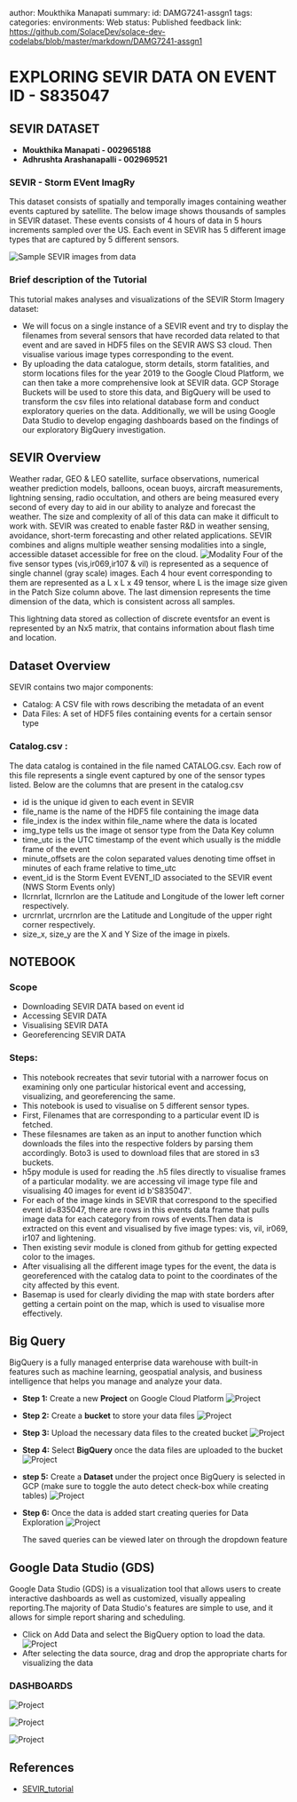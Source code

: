 author: Moukthika Manapati
summary:
id: DAMG7241-assgn1
tags:
categories:
environments: Web
status: Published
feedback link: https://github.com/SolaceDev/solace-dev-codelabs/blob/master/markdown/DAMG7241-assgn1

# EXPLORING SEVIR DATA ON EVENT ID - S835047

## SEVIR DATASET

* **Moukthika Manapati - 002965188**
* **Adhrushta Arashanapalli - 002969521**



### SEVIR - Storm EVent ImagRy 

This dataset consists of spatially and temporally images containing weather events captured by satellite. The below image shows thousands of samples in SEVIR dataset. These events consists of 4 hours of data in 5 hours increments sampled over the US. Each event in SEVIR has 5 different image types that are captured by 5 different sensors.

![Sample SEVIR images from data](sevir_sample-2.gif)

### Brief description of the Tutorial

 This tutorial makes analyses and visualizations of the SEVIR Storm Imagery dataset:

* We will focus on a single instance of a SEVIR event and try to display the filenames from several sensors that have recorded data related to that event and are saved in HDF5 files on the SEVIR AWS S3 cloud. Then visualise various image types corresponding to the event.
* By uploading the data catalogue, storm details, storm fatalities, and storm locations files for the year 2019 to the Google Cloud Platform, we can then take a more comprehensive look at SEVIR data. GCP Storage Buckets will be used to store this data, and BigQuery will be used to transform the csv files into relational database form and conduct exploratory queries on the data. Additionally, we will be using Google Data Studio to develop engaging dashboards based on the findings of our exploratory BigQuery investigation.

## SEVIR Overview
Weather radar, GEO & LEO satellite, surface observations, numerical weather prediction models, balloons, ocean buoys, aircraft measurements, lightning sensing, radio occultation, and others are being measured every second of every day to aid in our ability to analyze and forecast the weather. The size and complexity of all of this data can make it difficult to work with.
SEVIR was created to enable faster R&D in weather sensing, avoidance, short-term forecasting and other related applications. SEVIR combines and aligns multiple weather sensing modalities into a single, accessible dataset accessible for free on the cloud.
![Modality](datakey.png)
Four of the five sensor types (vis,ir069,ir107 & vil) is represented as a sequence of single channel (gray scale) images. Each 4 hour event corresponding to them are represented as a L x L x 49 tensor, where L is the image size given in the Patch Size column above. The last dimension represents the time dimension of the data, which is consistent across all samples. 

This lightning data stored as collection of discrete eventsfor an event is represented by an Nx5 matrix, that contains information about flash time and location.

## Dataset Overview
SEVIR contains two major components:

- Catalog: A CSV file with rows describing the metadata of an event
- Data Files: A set of HDF5 files containing events for a certain sensor type

### Catalog.csv :
The data catalog is contained in the file named CATALOG.csv. Each row of this file represents a single event captured by one of the sensor types listed. Below are the columns that are present in the catalog.csv

- id is the unique id given to each event in SEVIR
- file_name is the name of the HDF5 file containing the image data
- file_index is the index within file_name where the data is located
- img_type tells us the image ot sensor type from the Data Key column
- time_utc is the UTC timestamp of the event which usually is the middle frame of the event
- minute_offsets are the colon separated values denoting time offset in minutes of each frame relative to time_utc
- event_id is the Storm Event EVENT_ID associated to the SEVIR event (NWS Storm Events only) 
- llcrnrlat, llcrnrlon are the Latitude and Longitude of the lower left corner respectively.
- urcrnrlat, urcrnrlon are the Latitude and Longitude of the upper right corner respectively.
- size_x, size_y are the X and Y Size of the image in pixels.

## NOTEBOOK 
### Scope 
- Downloading SEVIR DATA based on event id
- Accessing SEVIR DATA
- Visualising SEVIR DATA
- Georeferencing SEVIR DATA

### Steps:
- This notebook recreates that sevir tutorial with a narrower focus on examining only one particular historical event and accessing, visualizing, and georeferencing the same. 
- This notebook is used to visualise on 5 different sensor types.
- First, Filenames that are corresponding to a particular event ID is fetched.
- These filesnames are taken as an input to another function which downloads the files into the respective folders by parsing them accordingly. Boto3 is used to download files that are stored in s3 buckets.
- h5py module is used for reading the .h5 files directly to visualise frames of a particular modality. we are accessing vil image type file and visualising 40 images for event id b'S835047'.
- For each of the image kinds in SEVIR that correspond to the specified event id=835047, there are rows in this events data frame that pulls image data for each category from rows of events.Then data is extracted on this event and  visualised by five image types: vis, vil, ir069, ir107 and lightening.
- Then existing sevir module is cloned from github for getting expected color to the images.
- After visualising all the different image types for the event, the data is georeferenced with the catalog data to point to the coordinates of the  city affected by this event.
- Basemap is used for clearly dividing the map with state borders after getting a certain point on the map, which is used to visualise more effectively.

## Big Query
BigQuery is a fully managed enterprise data warehouse with built-in features such as machine learning, geospatial analysis, and business intelligence that helps you manage and analyze your data.

* **Step 1:** Create a new **Project** on Google Cloud Platform
![Project](images/newp.png)
* **Step 2:** Create a **bucket** to store your data files
![Project](images/createBucket.png)
* **Step 3:** Upload the necessary data files to the created bucket
![Project](images/uploadfiles.png)
* **Step 4:** Select **BigQuery** once the data files are uploaded to the bucket
![Project](images/bigquery.png)
* **step 5:** Create a **Dataset** under the project once BigQuery is selected in GCP (make sure to toggle the auto detect check-box while creating tables)
![Project](images/createdataset.png)
* **Step 6:** Once the data is added start creating queries for Data 
Exploration
![Project](images/addquery.png)  

    The saved queries can be viewed later on through the dropdown feature
## Google Data Studio (GDS)
Google Data Studio (GDS) is a visualization tool that allows users to create interactive dashboards as well as customized, visually appealing reporting.The majority of Data Studio's features are simple to use, and it allows for simple report sharing and scheduling.

* Click on Add Data and select the BigQuery option to load the data.
![Project](images/datastudio.png) 
* After selecting the data source, drag and drop the appropriate charts for visualizing the data 

### DASHBOARDS
![Project](images/eventtype.png) 

![Project](images/location.png) 

![Project](images/time.png) 


## References
* [SEVIR_tutorial](https://nbviewer.org/github/MIT-AI-Accelerator/eie-sevir/blob/master/examples/SEVIR_Tutorial.ipynb#download)


